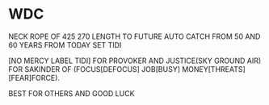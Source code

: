 # WDC

NECK ROPE OF 425 270 LENGTH TO FUTURE AUTO CATCH FROM 50 AND 60 YEARS FROM TODAY SET TIDI

[NO MERCY LABEL TIDI] FOR PROVOKER AND JUSTICE(SKY GROUND AIR) FOR SAKINDER OF (FOCUS[DEFOCUS] JOB[BUSY] MONEY[THREATS] [FEAR]FORCE).

BEST FOR OTHERS AND GOOD LUCK
